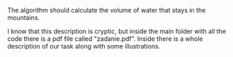 The algorithm should calculate the volume of water that stays in the mountains.

I know that this description is cryptic, but inside the main folder with all the code there is a pdf file called "zadanie.pdf".
Inside there is a whole description of our task along with some illustrations.
